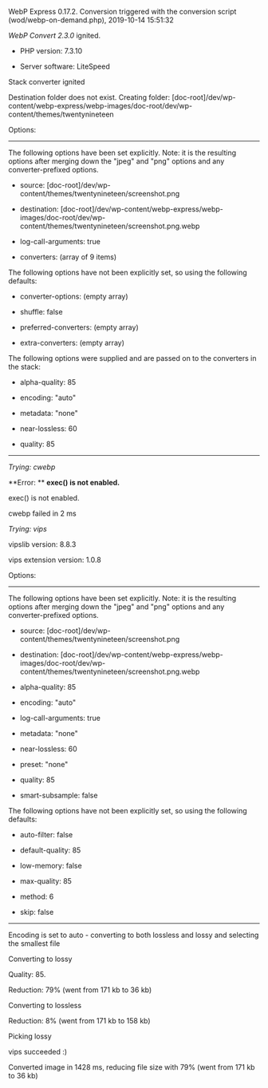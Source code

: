 WebP Express 0.17.2. Conversion triggered with the conversion script (wod/webp-on-demand.php), 2019-10-14 15:51:32

*WebP Convert 2.3.0*  ignited.
- PHP version: 7.3.10
- Server software: LiteSpeed

Stack converter ignited
Destination folder does not exist. Creating folder: [doc-root]/dev/wp-content/webp-express/webp-images/doc-root/dev/wp-content/themes/twentynineteen

Options:
------------
The following options have been set explicitly. Note: it is the resulting options after merging down the "jpeg" and "png" options and any converter-prefixed options.
- source: [doc-root]/dev/wp-content/themes/twentynineteen/screenshot.png
- destination: [doc-root]/dev/wp-content/webp-express/webp-images/doc-root/dev/wp-content/themes/twentynineteen/screenshot.png.webp
- log-call-arguments: true
- converters: (array of 9 items)

The following options have not been explicitly set, so using the following defaults:
- converter-options: (empty array)
- shuffle: false
- preferred-converters: (empty array)
- extra-converters: (empty array)

The following options were supplied and are passed on to the converters in the stack:
- alpha-quality: 85
- encoding: "auto"
- metadata: "none"
- near-lossless: 60
- quality: 85
------------


*Trying: cwebp* 

**Error: ** **exec() is not enabled.** 
exec() is not enabled.
cwebp failed in 2 ms

*Trying: vips* 
vipslib version: 8.8.3
vips extension version: 1.0.8

Options:
------------
The following options have been set explicitly. Note: it is the resulting options after merging down the "jpeg" and "png" options and any converter-prefixed options.
- source: [doc-root]/dev/wp-content/themes/twentynineteen/screenshot.png
- destination: [doc-root]/dev/wp-content/webp-express/webp-images/doc-root/dev/wp-content/themes/twentynineteen/screenshot.png.webp
- alpha-quality: 85
- encoding: "auto"
- log-call-arguments: true
- metadata: "none"
- near-lossless: 60
- preset: "none"
- quality: 85
- smart-subsample: false

The following options have not been explicitly set, so using the following defaults:
- auto-filter: false
- default-quality: 85
- low-memory: false
- max-quality: 85
- method: 6
- skip: false
------------

Encoding is set to auto - converting to both lossless and lossy and selecting the smallest file

Converting to lossy
Quality: 85. 
Reduction: 79% (went from 171 kb to 36 kb)

Converting to lossless
Reduction: 8% (went from 171 kb to 158 kb)

Picking lossy
vips succeeded :)

Converted image in 1428 ms, reducing file size with 79% (went from 171 kb to 36 kb)
